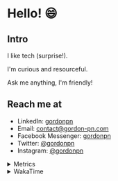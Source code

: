 # Hello! 😄

## Intro

I like tech (surprise!).

I'm curious and resourceful.

Ask me anything, I'm friendly!

## Reach me at

- LinkedIn: [gordonpn](https://www.linkedin.com/in/gordonpn/)
- Email: [contact@gordon-pn.com](mailto:contact@gordon-pn.com)
- Facebook Messenger: [gordonpn](https://www.messenger.com/t/Gordonpn)
- Twitter: [@gordonpn](https://twitter.com/Gordonpn)
- Instagram: [@gordonpn](https://www.instagram.com/gordonpn/)

<details>
  <summary>Metrics</summary>

  <img align="center" src="https://github.com/gordonpn/gordonpn/blob/master/github-metrics.svg" alt="GitHub Metrics">

</details>

<details>
  <summary>WakaTime</summary>

  <!--START_SECTION:waka-->
📊 **This Week I Spent My Time On** 

```text
💬 Programming Languages: 
XML                      3 hrs 28 mins       ████████████░░░░░░░░░░░░░   46.48 % 
Java                     2 hrs 12 mins       ███████░░░░░░░░░░░░░░░░░░   29.61 % 
Brazil Dependency Config 45 mins             ███░░░░░░░░░░░░░░░░░░░░░░   10.14 % 
Makefile                 41 mins             ██░░░░░░░░░░░░░░░░░░░░░░░   09.19 % 
Bash                     7 mins              ░░░░░░░░░░░░░░░░░░░░░░░░░   01.73 % 

🔥 Editors: 
IntelliJ IDEA            7 hrs 17 mins       ████████████████████████░   97.63 % 
VS Code                  9 mins              █░░░░░░░░░░░░░░░░░░░░░░░░   02.14 % 
Cursor                   1 min               ░░░░░░░░░░░░░░░░░░░░░░░░░   00.24 % 
```


 Last Updated on 02/11/2024 10:21:37 UTC
<!--END_SECTION:waka-->
</details>
